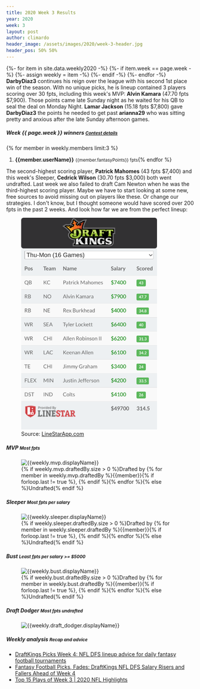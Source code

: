 ```yaml
---
title: 2020 Week 3 Results
year: 2020
week: 3
layout: post
author: climardo
header_image: /assets/images/2020/week-3-header.jpg
header_pos: 50% 50%
---
```

{%- for item in site.data.weekly2020 -%}
    {%- if item.week == page.week -%}
        {%- assign weekly = item -%}
    {%- endif -%}
{%- endfor -%}
**DarbyDiaz3** continues his reign over the league with his second 1st place win of the season. With no unique picks, he is lineup contained 3 players scoring over 30 fpts, including this week's MVP: **Alvin Kamara** (47.70 fpts $7,900). Those points came late Sunday night as he waited for his QB to seal the deal on Monday Night. **Lamar Jackson** (15.18 fpts $7,800) gave **DarbyDiaz3** the points he needed to get past **arianna29** who was sitting pretty and anxious after the late Sunday afternoon games.

##### Week {{ page.week }} winners <small class="text-muted">[Contest details](https://www.draftkings.com/draft/contest/{{weekly.contest_id}})</small>
{% for member in weekly.members limit:3 %}
1. **{{member.userName}}** <small class="text-muted">{{member.fantasyPoints}} fpts</small>{% endfor %}

The second-highest scoring player, **Patrick Mahomes** (43 fpts $7,400) and this week's Sleeper, **Cedrick Wilson** (30.70 fpts $3,000) both went undrafted. Last week we also failed to draft Cam Newton when he was the third-highest scoring player. Maybe we have to start looking at some new, free sources to avoid missing out on players like these. Or change our strategies. I don't know, but I thought someone would have scored over 200 fpts in the past 2 weeks. And look how far we are from the perfect lineup:

<figure class="figure">
    <img class="img-fluid" src="/assets/images/2020/week-3-perfect-lineup.png" alt="Week 3 perfect lineup" width="364px"/>
    <figcaption class="figure-caption">Source: <a href="https://www.linestarapp.com/Perfect/Sport/NFL/Site/DraftKings/PID/252">LineStarApp.com</a></figcaption>
</figure>

##### MVP <small class="text-muted">Most fpts</small>
<figure class="figure">
    <img class="img-fluid" src="/assets/images/{{page.year}}/week-{{page.week}}-{{weekly.mvp.displayName | replace: ' ', '-' | escape |downcase }}.png" width="364px" alt="{{weekly.mvp.displayName}}"/>
    <figcaption class="figure-caption">{% if weekly.mvp.draftedBy.size > 0 %}Drafted by {% for member in weekly.mvp.draftedBy %}{{member}}{% if forloop.last != true %}, {% endif %}{% endfor %}{% else %}Undrafted{% endif %}</figcaption>
</figure>

##### Sleeper <small class="text-muted">Most fpts per salary</small>
<figure class="figure">
    <img class="img-fluid" src="/assets/images/{{page.year}}/week-{{page.week}}-{{weekly.sleeper.displayName | replace: ' ', '-' | escape | downcase }}.png" width="364px" alt="{{weekly.sleeper.displayName}}"/>
    <figcaption class="figure-caption">{% if weekly.sleeper.draftedBy.size > 0 %}Drafted by {% for member in weekly.sleeper.draftedBy %}{{member}}{% if forloop.last != true %}, {% endif %}{% endfor %}{% else %}Undrafted{% endif %}</figcaption>
</figure>

##### Bust <small class="text-muted">Least fpts per salary >= $5000</small>
<figure class="figure">
    <img class="img-fluid" src="/assets/images/{{page.year}}/week-{{page.week}}-{{weekly.bust.displayName | replace: ' ', '-' | escape | downcase }}.png" width="364px" alt="{{weekly.bust.displayName}}"/>
    <figcaption class="figure-caption">{% if weekly.bust.draftedBy.size > 0 %}Drafted by {% for member in weekly.bust.draftedBy %}{{member}}{% if forloop.last != true %}, {% endif %}{% endfor %}{% else %}Undrafted{% endif %}</figcaption>
</figure>

##### Draft Dodger <small class="text-muted">Most fpts undrafted</small>
<figure class="figure">
    <img class="img-fluid" src="/assets/images/{{page.year}}/week-{{page.week}}-{{weekly.draft_dodger.displayName | replace: ' ', '-' | escape | downcase }}.png" width="364px" alt="{{weekly.draft_dodger.displayName}}"/>
</figure>

##### Weekly analysis <small class="text-muted">Recap and advice</small>
- [DraftKings Picks Week 4: NFL DFS lineup advice for daily fantasy football tournaments](https://www.sportingnews.com/us/fantasy/list/draftkings-picks-week-4-nfl-dfs-lineup-advice-daily-fantasy-football-tournaments/naf3gdl47p0f14zjpn6t1my5k/2)
- [Fantasy Football Picks, Fades: DraftKings NFL DFS Salary Risers and Fallers Ahead of Week 4](https://dknation.draftkings.com/playbook/2020/9/28/21492654/fantasy-football-picks-fades-draftkings-nfl-dfs-salary-week-4-jared-goff-rams-carlos-hyde-seahawks    )
- [Top 15 Plays of Week 3 | 2020 NFL Highlights](https://www.youtube.com/watch?v=SFpFRzKhR0A)
